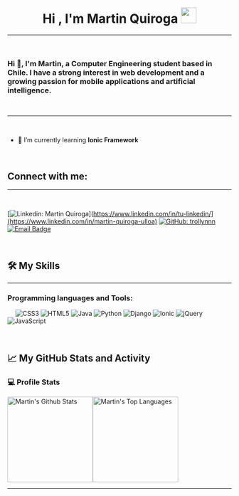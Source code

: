 <h1 align="center"><b>Hi , I'm Martin Quiroga </b><img src="https://media.giphy.com/media/hvRJCLFzcasrR4ia7z/giphy.gif" width="35"></h1>

-------------------
&emsp;
<h3 align="left">Hi 👋, I'm Martin, a Computer Engineering student based in Chile. I have a strong interest in web development and a growing passion for mobile applications and artificial intelligence.</h3>
&emsp;

-------------------
&emsp;
- 🌱 I’m currently learning **Ionic Framework**

&emsp;

## Connect with me:
-------------------

&emsp;
  
  [![Linkedin: Martin Quiroga](https://img.shields.io/badge/LinkedIn-0A66C2.svg?style=for-the-badge&logo=LinkedIn&logoColor=white)](https://www.linkedin.com/in/tu-linkedin/](https://www.linkedin.com/in/martin-quiroga-ulloa)
  [![GitHub: trollynnn](https://img.shields.io/badge/GitHub-100000?style=for-the-badge&logo=github&logoColor=white)](https://github.com/trollynnn)
  [![Email Badge](https://img.shields.io/badge/Gmail-EA4335.svg?style=for-the-badge&logo=Gmail&logoColor=white)](mailto:ma.quirogau@duocuc.cl)

&emsp;

## 🛠️ My Skills
-------------------
### Programming languages and Tools:
&emsp;
![CSS3](https://img.shields.io/badge/css3-%231572B6.svg?style=for-the-badge&logo=css3&logoColor=white)
![HTML5](https://img.shields.io/badge/html5-%23E34F26.svg?style=for-the-badge&logo=html5&logoColor=white)
![Java](https://img.shields.io/badge/java-%23ED8B00.svg?style=for-the-badge&logo=openjdk&logoColor=white)
![Python](https://img.shields.io/badge/python-3670A0?style=for-the-badge&logo=python&logoColor=ffdd54)
![Django](https://img.shields.io/badge/django-%23092E20.svg?style=for-the-badge&logo=django&logoColor=white)
![Ionic](https://img.shields.io/badge/Ionic-%233880FF.svg?style=for-the-badge&logo=Ionic&logoColor=white)
![jQuery](https://img.shields.io/badge/jquery-%230769AD.svg?style=for-the-badge&logo=jquery&logoColor=white)
![JavaScript](https://img.shields.io/badge/javascript-%23323330.svg?style=for-the-badge&logo=javascript&logoColor=%23F7DF1E)


&emsp;

## 📈 My GitHub Stats and Activity

### 💻 Profile Stats

<img alt="Martin's Github Stats" src="https://github-readme-stats.vercel.app/api/?username=trollynnn&show_icons=true&include_all_commits=true&count_private=true&theme=react&hide_border=true&bg_color=1F222E&title_color=F85D7F&icon_color=F8D866" height="192px"/><img alt="Martin's Top Languages" src="https://github-readme-stats.vercel.app/api/top-langs/?username=trollynnn&langs_count=8&layout=compact&theme=react&hide_border=true&bg_color=1F222E&title_color=F85D7F&icon_color=F8D866" height="192px"/>

------
